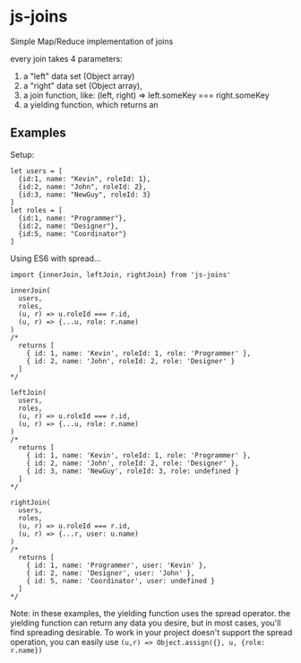 # js-joins
Simple Map/Reduce implementation of joins

every join takes 4 parameters: 
1) a "left" data set (Object array)
2) a "right" data set (Object array), 
3) a join function, like: (left, right) => left.someKey === right.someKey
4) a yielding function, which returns an 

## Examples
Setup:
```
let users = [
  {id:1, name: "Kevin", roleId: 1}, 
  {id:2, name: "John", roleId: 2},
  {id:3, name: "NewGuy", roleId: 3}
]
let roles = [
  {id:1, name: "Programmer"}, 
  {id:2, name: "Designer"},
  {id:5, name: "Coordinator"}
]
```
Using ES6 with spread...
```
import {innerJoin, leftJoin, rightJoin} from 'js-joins'

innerJoin(
  users, 
  roles,
  (u, r) => u.roleId === r.id,
  (u, r) => {...u, role: r.name)
)
/* 
  returns [ 
    { id: 1, name: 'Kevin', roleId: 1, role: 'Programmer' },
    { id: 2, name: 'John', roleId: 2, role: 'Designer' } 
  ]
*/

leftJoin(
  users, 
  roles,
  (u, r) => u.roleId === r.id,
  (u, r) => {...u, role: r.name)
)
/* 
  returns [ 
    { id: 1, name: 'Kevin', roleId: 1, role: 'Programmer' },
    { id: 2, name: 'John', roleId: 2, role: 'Designer' },
    { id: 3, name: 'NewGuy', roleId: 3, role: undefined }
  ]
*/

rightJoin(
  users, 
  roles,
  (u, r) => u.roleId === r.id,
  (u, r) => {...r, user: u.name)
)
/*
  returns [ 
    { id: 1, name: 'Programmer', user: 'Kevin' },
    { id: 2, name: 'Designer', user: 'John' },
    { id: 5, name: 'Coordinator', user: undefined } 
  ]
*/
```
Note: in these examples, the yielding function uses the spread operator. the yielding function can return any data you desire, but in most cases, you'll find spreading desirable. To work in your project doesn't support the spread operation, you can easily use ```(u,r) => Object.assign({}, u, {role: r.name})```
